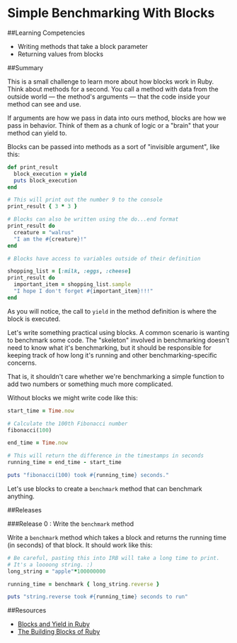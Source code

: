 # Simple Benchmarking With Blocks

##Learning Competencies

* Writing methods that take a block parameter
* Returning values from blocks

##Summary

This is a small challenge to learn more about how blocks work in Ruby.  Think about methods for a second.  You call a method with data from the outside world &mdash; the method's arguments &mdash; that the code inside your method can see and use.

If arguments are how we pass in data into ours method, blocks are how we pass in behavior.  Think of them as a chunk of logic or a "brain" that your method can yield to.

Blocks can be passed into methods as a sort of "invisible argument", like this:

```ruby
def print_result
  block_execution = yield
  puts block_execution
end

# This will print out the number 9 to the console
print_result { 3 * 3 }

# Blocks can also be written using the do...end format
print_result do
  creature = "walrus"
  "I am the #{creature}!"
end

# Blocks have access to variables outside of their definition

shopping_list = [:milk, :eggs, :cheese]
print_result do
  important_item = shopping_list.sample
  "I hope I don't forget #{important_item}!!!"
end
```

As you will notice, the call to `yield` in the method definition is where the block is executed.

Let's write something practical using blocks.  A common scenario is wanting to benchmark some code.  The "skeleton" involved in benchmarking doesn't need to know what it's benchmarking, but it should be responsible for keeping track of how long it's running and other benchmarking-specific concerns.

That is, it shouldn't care whether we're benchmarking a simple function to add two numbers or something much more complicated.

Without blocks we might write code like this:

```ruby
start_time = Time.now

# Calculate the 100th Fibonacci number
fibonacci(100)

end_time = Time.now

# This will return the difference in the timestamps in seconds
running_time = end_time - start_time

puts "fibonacci(100) took #{running_time} seconds."
```

Let's use blocks to create a `benchmark` method that can benchmark anything.

##Releases

###Release 0 : Write the `benchmark` method

Write a `benchmark` method which takes a block and returns the running time (in seconds) of that block.  It should work like this:

```ruby
# Be careful, pasting this into IRB will take a long time to print.
# It's a loooong string. :)
long_string = "apple"*100000000

running_time = benchmark { long_string.reverse }

puts "string.reverse took #{running_time} seconds to run"
```

##Resources

* [Blocks and Yield in Ruby](http://stackoverflow.com/questions/3066703/blocks-and-yields-in-ruby)
* [The Building Blocks of Ruby](http://yehudakatz.com/2010/02/07/the-building-blocks-of-ruby/)
